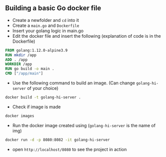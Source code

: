 ## Building a basic Go docker file

- Create a newfolder and `cd` into it
- Create a `main.go` and `Dockerfile`
- Insert your golang logic in main.go
- Edit the docker file and insert the following (explanation of code is in the Dockerfile)
```Dockerfile
FROM golang:1.12.0-alpine3.9
RUN mkdir /app
ADD . /app
WORKDIR /app
RUN go build -o main .
CMD ["/app/main"]

```
- Use the following command to build an image. (Can change `golang-hi-server` of your choice) 
```bash
docker build -t golang-hi-server .
```
- Check if image is made
```bash
docker images
```
- Run the docker image created using (`golang-hi-server` is the name of img)
```bash
docker run -d -p 8080:8082 -it golang-hi-server
```
- open `http://localhost/8080` to see the project in action
